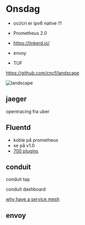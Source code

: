 Onsdag
===

* oci/cri  er ipv6 native !!!

* Prometheus 2.0

* https://linkerd.io/

* envoy

* TUF

https://github.com/cncf/landscape

![landscape](https://github.com/cncf/landscape/raw/master/landscape/CloudNativeLandscape_latest.jpg)

## jaeger
opentracing fra uber




## Fluentd

* koble på prometheus
* se på v1.0
* [700 plugins]( https://www.fluentd.org/plugins)


## conduit

conduit tap

conduit dashboard

[why have a service mesh](https://buoyant.io/2017/04/25/whats-a-service-mesh-and-why-do-i-need-one/)

## envoy

